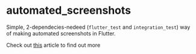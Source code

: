 # automated_screenshots
Simple, 2-dependecies-nedeed (`flutter_test` and `integration_test`) way of making automated screenshots in Flutter.


Check out [this](https://dudozermaks.github.io/posts/automated-screenshots-flutter/) article to find out more
